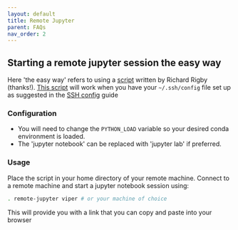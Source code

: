 ```yaml
---
layout: default
title: Remote Jupyter
parent: FAQs
nav_order: 2
---
```



## Starting a remote jupyter session the easy way

Here 'the easy way' refers to using a [script](https://github.com/bjsilver/bag_wiki/blob/main/assets/scripts/remote-jupyter) written by Richard Rigby (thanks!). [This script](https://github.com/bjsilver/bag_wiki/blob/main/assets/scripts/remote-jupyter) will work when you have your `~/.ssh/config` file set up as suggested in the [SSH config](https://bjsilver.github.io/bag_wiki/docs/FAQs/SSH_configs.html) guide

### Configuration
* You will need to change the `PYTHON_LOAD` variable so your desired conda environment is loaded.
* The 'jupyter notebook' can be replaced with 'jupyter lab' if preferred.

### Usage
Place the script in your home directory of your remote machine. Connect to a remote machine and start a jupyter notebook session using:
```bash
. remote-jupyter viper # or your machine of choice
```

This will provide you with a link that you can copy and paste into your browser

